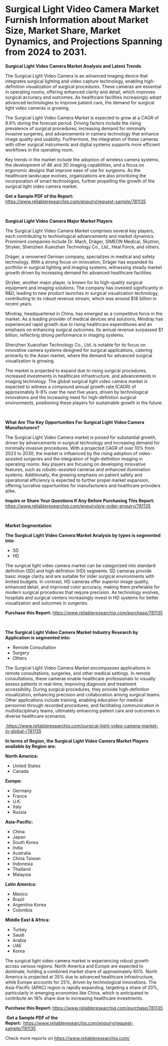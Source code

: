 <p><h1>Surgical Light Video Camera Market Furnish Information about Market Size, Market Share, Market Dynamics, and Projections Spanning from 2024 to 2031.</h1></p><p><strong>Surgical Light Video Camera Market Analysis and Latest Trends</strong></p>
<p><p>The Surgical Light Video Camera is an advanced imaging device that integrates surgical lighting and video capture technology, enabling high-definition visualization of surgical procedures. These cameras are essential in operating rooms, offering enhanced clarity and detail, which improves surgical accuracy and outcomes. As healthcare facilities increasingly adopt advanced technologies to improve patient care, the demand for surgical light video cameras is growing.</p><p>The Surgical Light Video Camera Market is expected to grow at a CAGR of 9.9% during the forecast period. Driving factors include the rising prevalence of surgical procedures, increasing demand for minimally invasive surgeries, and advancements in camera technology that enhance image quality and usability. Furthermore, the integration of these cameras with other surgical instruments and digital systems supports more efficient workflows in the operating room.</p><p>Key trends in the market include the adoption of wireless camera systems, the development of 4K and 3D imaging capabilities, and a focus on ergonomic designs that improve ease of use for surgeons. As the healthcare landscape evolves, organizations are also prioritizing the incorporation of smart technologies, further propelling the growth of the surgical light video camera market.</p></p>
<p><strong>Get a Sample PDF of the Report:&nbsp;</strong> <a href="https://www.reliableresearchiq.com/enquiry/request-sample/781135?utm_campaign=1141&utm_medium=2&utm_source=Github&utm_content=ia&utm_term=30122024&utm_id=surgical-light-video-camera">https://www.reliableresearchiq.com/enquiry/request-sample/781135</a></p>
<p>&nbsp;</p>
<p><strong>Surgical Light Video Camera Major Market Players</strong></p>
<p><p>The Surgical Light Video Camera Market comprises several key players, each contributing to technological advancements and market dynamics. Prominent companies include Dr. Mach, Dräger, SIMEON Medical, Skytron, Stryker, Shenzhen Xuanzhan Technology Co., Ltd., Heal Force, and others.</p><p>Dräger, a renowned German company, specializes in medical and safety technology. With a strong focus on innovation, Dräger has expanded its portfolio in surgical lighting and imaging systems, witnessing steady market growth driven by increasing demand for advanced healthcare facilities.</p><p>Stryker, another major player, is known for its high-quality surgical equipment and imaging solutions. The company has invested significantly in R&D, leading to new product launches in surgical visualization technology, contributing to its robust revenue stream, which was around $18 billion in recent years.</p><p>Mindray, headquartered in China, has emerged as a competitive force in the market. As a leading provider of medical devices and solutions, Mindray has experienced rapid growth due to rising healthcare expenditures and an emphasis on enhancing surgical outcomes. Its annual revenue surpassed $1 billion, reflecting strong performance in imaging systems.</p><p>Shenzhen Xuanzhan Technology Co., Ltd. is notable for its focus on innovative camera systems designed for surgical applications, catering primarily to the Asian market, where the demand for advanced surgical visualization is growing.</p><p>The market is projected to expand due to rising surgical procedures, increased investments in healthcare infrastructure, and advancements in imaging technology. The global surgical light video camera market is expected to witness a compound annual growth rate (CAGR) of approximately 6-8% over the next five years, driven by technological innovations and the increasing need for high-definition surgical environments, positioning these players for sustainable growth in the future.</p></p>
<p>&nbsp;</p>
<p><strong>What Are The Key Opportunities For Surgical Light Video Camera Manufacturers?</strong></p>
<p><p>The Surgical Light Video Camera market is poised for substantial growth, driven by advancements in surgical technology and increasing demand for minimally invasive procedures. With a projected CAGR of over 10% from 2023 to 2030, the market is influenced by the rising adoption of video-assisted surgeries and the integration of high-definition imaging in operating rooms. Key players are focusing on developing innovative features, such as robotic-assisted cameras and enhanced illumination systems. Additionally, the growing emphasis on patient safety and operational efficiency is expected to further propel market expansion, offering lucrative opportunities for manufacturers and healthcare providers alike.</p></p>
<p><strong>Inquire or Share Your Questions If Any Before Purchasing This Report:</strong> <a href="https://www.reliableresearchiq.com/enquiry/pre-order-enquiry/781135?utm_campaign=1141&utm_medium=2&utm_source=Github&utm_content=ia&utm_term=30122024&utm_id=surgical-light-video-camera">https://www.reliableresearchiq.com/enquiry/pre-order-enquiry/781135</a></p>
<p>&nbsp;</p>
<p><strong>Market Segmentation</strong></p>
<p><strong>The Surgical Light Video Camera Market Analysis by types is segmented into:</strong></p>
<p><ul><li>SD</li><li>HD</li></ul></p>
<p><p>The surgical light video camera market can be categorized into standard definition (SD) and high definition (HD) segments. SD cameras provide basic image clarity and are suitable for older surgical environments with limited budgets. In contrast, HD cameras offer superior image quality, enhanced detail, and improved color accuracy, making them preferable for modern surgical procedures that require precision. As technology evolves, hospitals and surgical centers increasingly invest in HD systems for better visualization and outcomes in surgeries.</p></p>
<p><strong>Purchase this Report:&nbsp;</strong><a href="https://www.reliableresearchiq.com/purchase/781135?utm_campaign=1141&utm_medium=2&utm_source=Github&utm_content=ia&utm_term=30122024&utm_id=surgical-light-video-camera">https://www.reliableresearchiq.com/purchase/781135</a></p>
<p>&nbsp;</p>
<p><strong>The Surgical Light Video Camera Market Industry Research by Application is segmented into:</strong></p>
<p><ul><li>Remote Consultation</li><li>Surgery</li><li>Others</li></ul></p>
<p><p>The Surgical Light Video Camera Market encompasses applications in remote consultations, surgeries, and other medical settings. In remote consultations, these cameras enable healthcare professionals to visually assess patients in real-time, improving diagnosis and treatment accessibility. During surgical procedures, they provide high-definition visualization, enhancing precision and collaboration among surgical teams. Other applications include training, enabling education for medical personnel through recorded procedures, and facilitating communication in multidisciplinary teams, ultimately enhancing patient care and outcomes in diverse healthcare scenarios.</p></p>
<p><a href="https://www.reliableresearchiq.com/surgical-light-video-camera-market-in-global-r781135?utm_campaign=1141&utm_medium=2&utm_source=Github&utm_content=ia&utm_term=30122024&utm_id=surgical-light-video-camera">&nbsp;https://www.reliableresearchiq.com/surgical-light-video-camera-market-in-global-r781135</a></p>
<p><strong>In terms of Region, the Surgical Light Video Camera Market Players available by Region are:</strong></p>
<p>
    <p> <strong> North America: </strong>
        <ul>
            <li>United States</li>
            <li>Canada</li>
        </ul>
        </p> 
    <p> <strong> Europe: </strong>
        <ul>
            <li>Germany</li>
            <li>France</li>
            <li>U.K.</li>
            <li>Italy</li>
            <li>Russia</li>
        </ul>
        </p> 
    <p> <strong> Asia-Pacific: </strong>
        <ul>
            <li>China</li>
            <li>Japan</li>
            <li>South Korea</li>
            <li>India</li>
            <li>Australia</li>
            <li>China Taiwan</li>
            <li>Indonesia</li>
            <li>Thailand</li>
            <li>Malaysia</li>
        </ul>
        </p> 
    <p> <strong> Latin America: </strong>
        <ul>
            <li>Mexico</li>
            <li>Brazil</li>
            <li>Argentina Korea</li>
            <li>Colombia</li>
        </ul>
        </p> 
    <p> <strong> Middle East & Africa: </strong>
        <ul>
            <li>Turkey</li>
            <li>Saudi</li>
            <li>Arabia</li>
            <li>UAE</li>
            <li>Korea</li>
        </ul>
    </p>
    </p>
<p><p>The surgical light video camera market is experiencing robust growth across various regions. North America and Europe are expected to dominate, holding a combined market share of approximately 60%. North America is projected at 35% due to advanced healthcare infrastructure, while Europe accounts for 25%, driven by technological innovations. The Asia-Pacific (APAC) region is rapidly expanding, targeting a share of 20%, particularly in emerging economies like China, which is anticipated to contribute an 18% share due to increasing healthcare investments.</p></p>
<p><strong>Purchase this Report: </strong><a href="https://www.reliableresearchiq.com/purchase/781135?utm_campaign=1141&utm_medium=2&utm_source=Github&utm_content=ia&utm_term=30122024&utm_id=surgical-light-video-camera">https://www.reliableresearchiq.com/purchase/781135</a></p>
<p>&nbsp;<strong>Get a Sample PDF of the Report:&nbsp;&nbsp;</strong><a href="https://www.reliableresearchiq.com/enquiry/request-sample/781135?utm_campaign=1141&utm_medium=2&utm_source=Github&utm_content=ia&utm_term=30122024&utm_id=surgical-light-video-camera">https://www.reliableresearchiq.com/enquiry/request-sample/781135</a></p>
<p><strong></strong></p>
<p>Check more reports on <a href="https://www.reliableresearchiq.com/?utm_campaign=1141&utm_medium=2&utm_source=Github&utm_content=ia&utm_term=30122024&utm_id=surgical-light-video-camera">https://www.reliableresearchiq.com/</a></p>